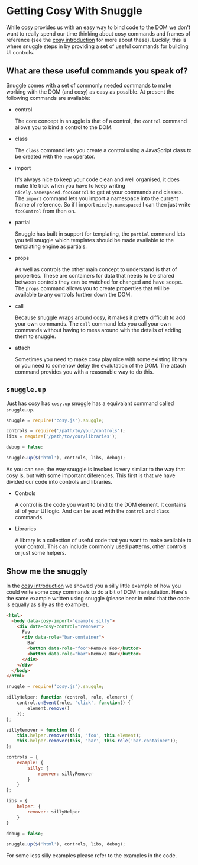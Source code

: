 Getting Cosy With Snuggle
=========================

While cosy provides us with an easy way to bind code to the DOM we don't want
to really spend our time thinking about cosy commands and frames of reference
(see the [cosy introduction](../cosy/index.md) for more about these).  Luckily,
this is where snuggle steps in by providing a set of useful commands for
building UI controls.

What are these useful commands you speak of?
--------------------------------------------

Snuggle comes with a set of commonly needed commands to make working with the
DOM (and cosy) as easy as possible.  At present the following commands are
available:

 * control

    The core concept in snuggle is that of a control, the `control` command
    allows you to bind a control to the DOM.

 * class

    The `class` command lets you create a control using a JavaScript class
    to be created with the `new` operator.

 * import

    It's always nice to keep your code clean and well organised, it does make
    life trick when you have to keep writing `nicely.namespaced.fooControl` to get
    at your commands and classes.  The `import` command lets you import a
    namespace into the current frame of reference.  So if I import
    `nicely.namespaced` I can then just write `fooControl` from then on.

 * partial

    Snuggle has built in support for templating, the `partial` command lets you
    tell snuggle which templates should be made available to the templating
    engine as partials.

 * props

    As well as controls the other main concept to understand is that of
    properties.  These are containers for data that needs to be shared between
    controls they can be watched for changed and have scope. The `props`
    command allows you to create properties that will be available to any
    controls further down the DOM.

 * call

    Because snuggle wraps around cosy, it makes it pretty difficult to add your
    own commands.  The `call` command lets you call your own commands without
    having to mess around with the details of adding them to snuggle.

 * attach

    Sometimes you need to make cosy play nice with some existing library or you
    need to somehow delay the evalutation of the DOM.  The attach command
    provides you with a reasonable way to do this.

`snuggle.up`
------------

Just has cosy has `cosy.up` snuggle has a equivalant command called
`snuggle.up`.

```js
snuggle = require('cosy.js').snuggle;

controls = require('/path/to/your/controls');
libs = require('/path/to/your/libraries');

debug = false;

snuggle.up($('html'), controls, libs, debug);
```

As you can see, the way snuggle is invoked is very similar to the way that cosy
is, but with some important diferences.  This first is that we have divided our
code into controls and libraries.

 * Controls

    A control is the code you want to bind to the DOM element. It contains all
    of your UI logic. And can be used with the `control` and `class` commands.

 * Libraries

    A library is a collection of useful code that you want to make available to
    your control.  This can include commonly used patterns, other controls or
    just some helpers.

Show me the snuggly
-------------------

In the [cosy introduction](../cosy/index.md) we showed you a silly little
example of how you could write some cosy commands to do a bit of DOM
manipulation.  Here's the same example written using snuggle (please bear in
mind that the code is equally as silly as the example).

```html
<html>
  <body data-cosy-import="example.silly">
    <div data-cosy-control="remover">
      Foo
      <div data-role="bar-container">
        Bar
        <button data-role="foo">Remove Foo</button>
        <button data-role="bar">Remove Bar</button>
      </div>
    </div>
  </body>
</html>
```


```js
snuggle = require('cosy.js').snuggle;

sillyHelper: function (control, role, element) {
    control.onEvent(role, 'click', function() {
        element.remove()
    });
};

sillyRemover = function () {
    this.helper.remover(this, 'foo', this.element);
    this.helper.remover(this, 'bar', this.role('bar-container'));
};

controls = {
    example: {
        silly: {
            remover: sillyRemover
        }
    }
};

libs = {
    helper: {
        remover: sillyHelper
    }
}

debug = false;

snuggle.up($('html'), controls, libs, debug);
```

For some less silly examples please refer to the examples in the code.
